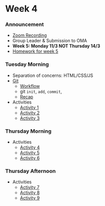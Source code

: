 # Week 4

### Announcement

- [Zoom Recording]
- Group Leader & Submission to OMA
- **Week 5: Monday 11/3 NOT Thursday 14/3**
- [Homework for week 5](./Homework.md)

### Tuesday Morning

- Separation of concerns: HTML/CSS/JS
- [Git]
  - [Workflow]
  - git `init`, `add`, `commit`,  
  - [Recap](./git.md)
- Activities  
  - [Activity 1](./activity1.md)
  - [Activity 2](./activity2.md)
  - [Activity 3](./activity3.md)

<!-- - [Responsive Images](https://internetingishard.netlify.app/html-and-css/responsive-images/) -->

### Thursday Morning

- Activities
  - [Activity 4](./activity4.md)
  - [Activity 5](./activity5.md)
  - [Activity 6](./activity6.md)
### Thursday Afternoon

- Activities
  - [Activity 7](./activity7.md)
  - [Activity 8](./activity8.md)
  - [Activity 9](./activity9.md)

<!-- Links -->
[Git]:https://www.atlassian.com/git/tutorials/setting-up-a-repository
[Workflow]:https://dev.to/mollynem/git-github--workflow-fundamentals-5496
[Zoom Recording]:https://metropoliafi-my.sharepoint.com/:f:/g/personal/samiben_metropolia_fi/EiktfOBSrjFBgNszR4lEr8QBeDl7CcmwQV0E3E8TSx4dVA?e=Mwrkmn